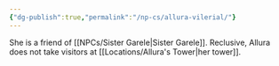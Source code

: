 ```yaml
---
{"dg-publish":true,"permalink":"/np-cs/allura-vilerial/"}
---
```


She is a friend of [[NPCs/Sister Garele\|Sister Garele]]. Reclusive, Allura does not take visitors at [[Locations/Allura's Tower\|her tower]].
